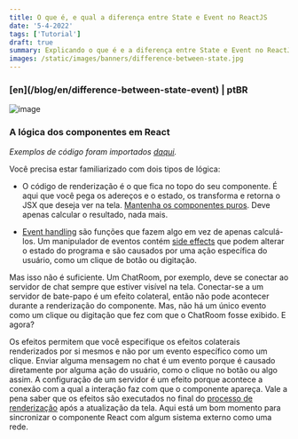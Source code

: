 ```yaml
---
title: O que é, e qual a diferença entre State e Event no ReactJS
date: '5-4-2022'
tags: ['Tutorial']
draft: true
summary: Explicando o que é e a diferença entre State e Event no ReactJS
images: /static/images/banners/difference-between-state.jpg
---
```


<h3>[en](/blog/en/difference-between-state-event) | ptBR</h3>

![image](/static/images/banners/difference-between-state.jpg)

### A lógica dos componentes em React

_Exemplos de código foram importados [daqui](https://beta-reactjs-org-git-effects-fbopensource.vercel.app/learn/synchronizing-with-effects)._

Você precisa estar familiarizado com dois tipos de lógica:

- O código de renderização é o que fica no topo do seu componente. É aqui que você pega os adereços e o estado, os transforma e retorna o JSX que deseja ver na tela. [Mantenha os componentes puros](https://beta-reactjs-org-git-effects-fbopensource.vercel.app/learn/keeping-components-pure). Deve apenas calcular o resultado, nada mais.

- [Event handling](https://developer.mozilla.org/en-US/docs/Web/Events/Event_handlers) são funções que fazem algo em vez de apenas calculá-los. Um manipulador de eventos contém [side effects](<https://en.wikipedia.org/wiki/Side_effect_(computer_science)#>) que podem alterar o estado do programa e são causados ​​por uma ação específica do usuário, como um clique de botão ou digitação.

Mas isso não é suficiente. Um ChatRoom, por exemplo, deve se conectar ao servidor de chat sempre que estiver visível na tela. Conectar-se a um servidor de bate-papo é um efeito colateral, então não pode acontecer durante a renderização do componente. Mas, não há um único evento como um clique ou digitação que fez com que o ChatRoom fosse exibido. E agora?

Os efeitos permitem que você especifique os efeitos colaterais renderizados por si mesmos e não por um evento específico como um clique. Enviar alguma mensagem no chat é um evento porque é causado diretamente por alguma ação do usuário, como o clique no botão ou algo assim. A configuração de um servidor é um efeito porque acontece a conexão com a qual a interação faz com que o componente apareça. Vale a pena saber que os efeitos são executados no final do [processo de renderização](https://beta-reactjs-org-git-effects-fbopensource.vercel.app/learn/render-and-commit) após a atualização da tela. Aqui está um bom momento para sincronizar o componente React com algum sistema externo como uma rede.

